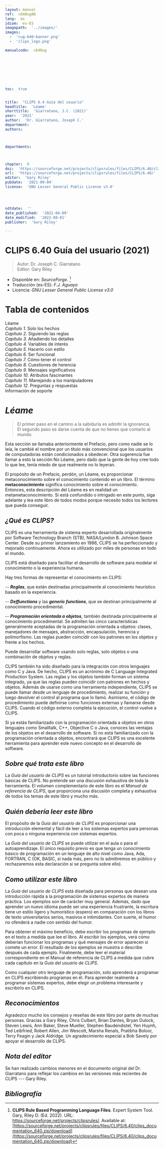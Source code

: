 ```yaml
---
layout: manual
ref:  c640ug00
lang:  es
idiom:  es-ES
imagepath:  '../images/'
images:
  -  'cug-640-banner.png'
  -  'clips_logo.png'

manualcode:  c640ug








toc:  true


title:  "CLIPS 6.4 Guía del usuario"
headtitle:  'Léame'
shorttitle:  'Giarratano, J.C. (2021)'
year:  '2021'
author:  'Dr. Giarratano, Joseph C.'
department:  
authors:



departments:



chapter:  0
doi:  'https://sourceforge.net/projects/clipsrules/files/CLIPS/6.40/clips_documentation_640.zip/download'
url:  'https://sourceforge.net/projects/clipsrules/files/CLIPS/6.40/'
editor:  'Gary Riley'
pubdate:  '2021-09-04'
license:  'GNU Lesser General Public License v3.0'




ndtdate:  ''
date_published:  '2021-04-09'
date_modified:  '2022-08-01'
publisher:  'Gary Riley'

---
```



<h1 class="no_toc">CLIPS 6.40 Guía del usuario (2021)</h1>

>  Autor: Dr. Joseph C. Giarratano<br>
>  Editor: Gary Riley

-  Disponble en: _SourceForge_. [^1]
-  Traducción (es-ES): _F.J. Aguayo_
-  Licencia: _GNU Lesser General Public License v3.0_


# Tabla de contenidos
Léame<br>
_Capítulo 1._ Solo los hechos<br>
_Capítulo 2._ Siguiendo las reglas<br>
_Capítulo 3._ Añadiendo los detalles<br>
_Capítulo 4._ Variables de interés<br>
_Capítulo 5._ Hacerlo con estilo<br>
_Capítulo 6._ Ser funcional<br>
_Capítulo 7._ Cómo tener el control<br>
_Capítulo 8._ Cuestiones de herencia<br>
_Capítulo 9._ Mensajes significativos<br>
_Capítulo 10._ Atributos fascinantes<br>
_Capítulo 11._ Manejando a los manipuladores<br>
_Capítulo 12._ Preguntas y respuestas<br>
Información de soporte<br>




#  _Léame_



>  El primer paso en el camino a la sabiduría es admitir la ignorancia. <br>El segundo paso es darse cuenta de que no tienes que contarlo al mundo.



Esta sección se llamaba anteriormente el Prefacio, pero como nadie se lo leía, le cambié el nombre por un título más convencional que los usuarios de computadoras están condicionados a obedecer. Otra sugerencia fue llamar a esto la sección No Léame, pero dado que la gente de hoy cree todo lo que lee, tenía miedo de que realmente no lo leyeran.

El propósito de un Prefacio, perdón, un Léame, es proporcionar metaconocimiento sobre el conocimiento contenido en un libro. El término **metaconocimiento** significa conocimiento sobre el conocimiento. Entonces, esta descripción del Léame es en realidad un metametaconocimiento. Si está confundido o intrigado en este punto, siga adelante y lea este libro de todos modos porque necesito todos los lectores que pueda conseguir.


##  _¿Qué es CLIPS?_

CLIPS es una herramienta de sistema experto desarrollada originalmente por Software Technology Branch (STB), NASA/Lyndon B. Johnson Space Center. Desde su primer lanzamiento en 1986, CLIPS se ha perfeccionado y mejorado continuamente. Ahora es utilizado por miles de personas en todo el mundo.

CLIPS está diseñado para facilitar el desarrollo de software para modelar el conocimiento o la experiencia humana.

Hay tres formas de representar el conocimiento en CLIPS:

-- _**Reglas**_, que están destinadas principalmente al conocimiento heurístico basado en la experiencia.

-- _**Deffunctions**_ y las  _**generic functions**_, que se destinan principalmente al conocimiento procedimental.

--  _**Programación orientada a objetos**_, también destinada principalmente al conocimiento procedimental. Se admiten las cinco características generalmente aceptadas de la programación orientada a objetos: clases, manejadores de mensajes, abstracción, encapsulación, herencia y polimorfismo. Las reglas pueden coincidir con los patrones en los objetos y frente a los hechos.
  
Puede desarrollar software usando solo reglas, solo objetos o una combinación de objetos y reglas.

  CLIPS también ha sido diseñado para la integración con otros lenguajes como C y Java. De hecho, CLIPS es un acrónimo de C Language Integrated Production System. Las reglas y los objetos también forman un sistema integrado, ya que las reglas pueden coincidir con patrones en hechos y objetos. Además de usarse como una herramienta independiente, CLIPS se puede llamar desde un lenguaje de procedimiento, realizar su función y luego devolver el control al programa que lo llamó. Asimismo, el código de procedimiento puede definirse como funciones externas y llamarse desde CLIPS. Cuando el código externo completa la ejecución, el control vuelve a CLIPS.

Si ya estás familiarizado con la programación orientada a objetos en otros lenguajes como Smalltalk, C++, Objective C o Java, conoces las ventajas de los objetos en el desarrollo de software. Si no está familiarizado con la programación orientada a objetos, encontrará que CLIPS es una excelente herramienta para aprender este nuevo concepto en el desarrollo de software.

##  _Sobre qué trata este libro_

La _Guía del usuario de CLIPS_ es un tutorial introductorio sobre las funciones básicas de CLIPS. No pretende ser una discusión exhaustiva de toda la herramienta. El volumen complementario de este libro es el _Manual de referencia de CLIPS_, que proporciona una discusión completa y exhaustiva de todos los temas de este libro y mucho más.

##  _Quién debería leer este libro_

El propósito de la _Guía del usuario de CLIPS_ es proporcionar una introducción elemental y fácil de leer a los sistemas expertos para personas con poca o ninguna experiencia con sistemas expertos.

La _Guía del usuario de CLIPS_ se puede utilizar en el aula o para el autoaprendizaje. El único requisito previo es que tenga un conocimiento básico de programación en un lenguaje de alto nivel como Java, Ada, FORTRAN, C (OK, BASIC, sí nada más, pero no lo admitiremos en público y rechazaremos esta declaración si se pregunta sobre ello).

##  _Como utilizar este libro_

La _Guía del usuario de CLIPS_ está diseñada para personas que desean una introducción rápida a la programación de sistemas expertos de manera práctica. Los ejemplos son de carácter muy general. Además, dado que aprender un nuevo idioma puede ser una experiencia frustrante, la escritura tiene un estilo ligero y humorístico (espero) en comparación con los libros de texto universitarios serios, masivos e intimidantes. Con suerte, el humor no ofenderá a nadie con sentido del humor.

Para obtener el máximo beneficio, debe escribir los programas de ejemplo en el texto a medida que lee el libro. Al escribir los ejemplos, verá cómo deberían funcionar los programas y qué mensajes de error aparecen si comete un error. El resultado de los ejemplos se muestra o describe después de cada ejemplo. Finalmente, debe leer el material correspondiente en el Manual de referencia de CLIPS a medida que cubre cada capítulo en la _Guía del usuario de CLIPS_.

Como cualquier otro lenguaje de programación, solo aprenderá a programar en CLIPS escribiendo programas en él. Para aprender realmente a programar sistemas expertos, debe elegir un problema interesante y escribirlo en CLIPS.

##  _Reconocimientos_

Agradezco mucho los consejos y reseñas de este libro por parte de muchas personas. Gracias a Gary Riley, Chris Culbert, Brian Dantes, Bryan Dulock, Steven Lewis, Ann Baker, Steve Mueller, Stephen Baudendistel, Yen Huynh, Ted Leibfried, Robert Allen, Jim Wescott, Marsha Renals, Pratibha Boloor, Terry Feagin y Jack Aldridge. Un agradecimiento especial a Bob Savely por apoyar el desarrollo de CLIPS.
    
    

##  _Nota del editor_

Se han realizado cambios menores en el documento original del Dr. Giarratano para reflejar los cambios en las versiones más recientes de CLIPS --- Gary Riley.









##  _Bibliografía_

[^1]: **CLIPS Rule Based Programming Language Files**. Expert System Tool. Gary, Riley D. (Ed. 2022). URL: https://sourceforge.net/projects/clipsrules/. Available at: [https://sourceforge.net/projects/clipsrules/files/CLIPS/6.40/clips_documentation_640.zip/download](https://sourceforge.net/projects/clipsrules/files/CLIPS/6.40/clips_documentation_640.zip/download)



